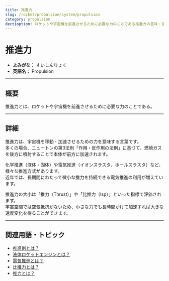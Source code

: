 ```yaml
---
title: 推進力
slug: /rocket/propulsion/system/propulsion
category: propulsion
dectioption: ロケットや宇宙機を前進させるために必要な力のことである推進力の意味・定義・内容について解説します。  
---
```


# 推進力

- **よみがな：** すいしんりょく  
- **英語名：** Propulsion  

---

## 概要

推進力とは、ロケットや宇宙機を前進させるために必要な力のことである。  

---

## 詳細

推進力は、宇宙機を移動・加速させるための力を意味する言葉です。  
多くの場合、ニュートンの第3法則「作用・反作用の法則」に基づて、燃焼ガスを後方に噴射することで本体が前方に加速されます。  

化学推進（液体・固体）や電気推進（イオンスラスタ、ホールスラスタ）など、様々な推進方式があります。  
近年では、長期間にわたって微小な推力を持続できる電気推進の利用が増えています。  

推進力の大小は「推力（Thrust）」や「比推力（Isp）」といった指標で評価されます。  
宇宙空間では空気抵抗がないため、小さな力でも長時間かけて加速すれば大きな速度変化を得ることができます。  

---

## 関連用語・トピック

- [推進剤とは？](/docs/rocket/propulsion/system/propellant)
- [液体ロケットエンジンとは？](/docs/rocket/propulsion/type/liquid-engine)
- [電気推進とは？](/docs/rocket/propulsion/type/electric-propulsion)
- [比推力とは？](/docs/rocket/propulsion/system/isp)
- [推力とは？](/docs/rocket/propulsion/system/thrust)
